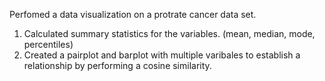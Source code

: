 Perfomed a data visualization on a protrate cancer data set.
1. Calculated summary statistics for the variables. (mean, median, mode, percentiles)
2. Created a pairplot and barplot with multiple varibales to establish a relationship by performing a cosine similarity.
